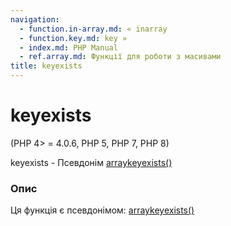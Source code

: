 ```yaml
---
navigation:
  - function.in-array.md: « inarray
  - function.key.md: key »
  - index.md: PHP Manual
  - ref.array.md: Функції для роботи з масивами
title: keyexists
---
```

# keyexists

(PHP 4> = 4.0.6, PHP 5, PHP 7, PHP 8)

keyexists - Псевдонім [arraykeyexists()](function.array-key-exists.md)

### Опис

Ця функція є псевдонімом: [arraykeyexists()](function.array-key-exists.md)
